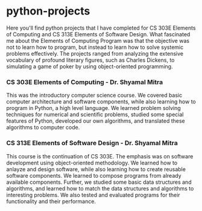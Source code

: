 # python-projects

Here you'll find python projects that I have completed for CS 303E Elements of Computing and CS 313E Elements of Software Design.
What fascinated me about the Elements of Computing Program was that the objective was not to learn how to program, but instead to learn how to solve systemic problems effectively. The projects ranged from analyzing the extensive vocabulary of profound literary figures, such as Charles Dickens, to simulating a game of poker by using object-oriented programming.

### CS 303E Elements of Computing - Dr. Shyamal Mitra
This was the introductory computer science course. We covered basic computer architecture and software components, while also learning how to program in Python, a high level language.
We learned problem solving techniques for numerical and scientific problems, studied some special features of Python, developed our own algorithms, and translated these algorithms to computer code.


### CS 313E Elements of Software Design - Dr. Shyamal Mitra
This course is the continuation of CS 303E. The emphasis was on software development using object-oriented methodology.
We learned how to anlayze and design software, while also learning how to create reusable software components. We learned to 
compose programs from already available components. Further, we studied some basic data structures and algorithms, and learned how to match the data structures and algorithms
to interesting problems. We also tested and evaluated programs for their functionality and their performance.

